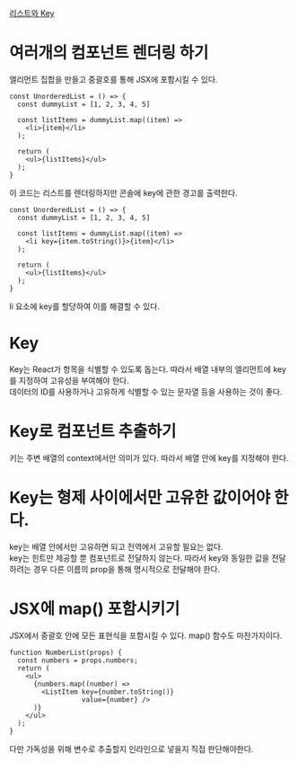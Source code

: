 [리스트와 Key](https://ko.reactjs.org/docs/lists-and-keys.html)

# 여러개의 컴포넌트 렌더링 하기

엘리먼트 집합을 만들고 중괄호를 통해 JSX에 포함시킬 수 있다.

```JS
const UnorderedList = () => {
  const dummyList = [1, 2, 3, 4, 5]

  const listItems = dummyList.map((item) =>
    <li>{item}</li>
  );

  return (
    <ul>{listItems}</ul>
  );
}
```

이 코드는 리스트를 렌더링하지만 콘솔에 key에 관한 경고를 출력한다.

```JS
const UnorderedList = () => {
  const dummyList = [1, 2, 3, 4, 5]

  const listItems = dummyList.map((item) =>
    <li key={item.toString()}>{item}</li>
  );

  return (
    <ul>{listItems}</ul>
  );
}
```

li 요소에 key를 할당하여 이를 해결할 수 있다.

# Key

Key는 React가 항목을 식별할 수 있도록 돕는다. 따라서 배열 내부의 엘리먼트에 key를 지정하여 고유성을 부여해야 한다.
<br/>
데이터의 ID를 사용하거나 고유하게 식별할 수 있는 문자열 등을 사용하는 것이 좋다.

# Key로 컴포넌트 추출하기

키는 주변 배열의 context에서만 의미가 있다. 따라서 배열 안에 key를 지정해야 한다.

# Key는 형제 사이에서만 고유한 값이어야 한다.

key는 배열 안에서만 고유하면 되고 전역에서 고유할 필요는 없다.<br/>
key는 힌트만 제공할 뿐 컴포넌트로 전달하지 않는다. 따라서 key와 동일한 값을 전달하려는 경우 다른 이름의 prop을 통해 명시적으로 전달해야 한다.

# JSX에 map() 포함시키기

JSX에서 중괄호 안에 모든 표현식을 포함시킬 수 있다. map() 함수도 마찬가지이다.

```JS
function NumberList(props) {
  const numbers = props.numbers;
  return (
    <ul>
      {numbers.map((number) =>
        <ListItem key={number.toString()}
                  value={number} />
      )}
    </ul>
  );
}
```

다만 가독성을 위해 변수로 추출할지 인라인으로 넣을지 직접 판단해야한다.
